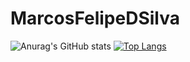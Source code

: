 # MarcosFelipeDSilva
![Anurag's GitHub stats](https://github-readme-stats.vercel.app/api?username=MarcosFelipeDSilva&theme=algolia&show_icons=true)
[![Top Langs](https://github-readme-stats.vercel.app/api/top-langs/?username=anuraghazra&layout=compact)](https://github.com/anuraghazra/github-readme-stats)


